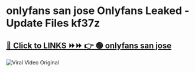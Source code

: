 
 # onlyfans san jose Onlyfans Leaked - Update Files kf37z

## <h2><a href="https://clipsfans.com/onlyfans_san_jose&ref=git">🔗 Click to LINKS ⏩⏩ 👉 🟢 onlyfans san jose </a></h2>

<a href="https://clipsfans.com/onlyfans_san_jose&ref=git" rel="nofollow" data-target="animated-image.originalLink"><img src="https://i.ibb.co.com/xMMVF88/686577567.gif" alt="Viral Video Original" style="max-width: 100%; display: inline-block;" data-target="animated-image.originalImage"></a>

